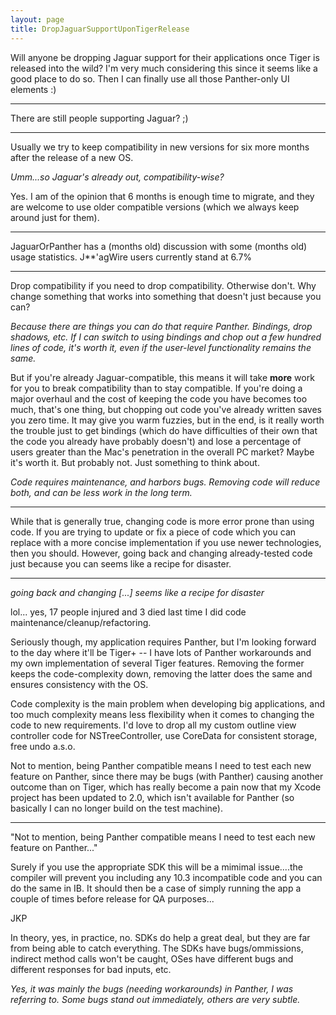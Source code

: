 ```yaml
---
layout: page
title: DropJaguarSupportUponTigerRelease
---
```




Will anyone be dropping Jaguar support for their applications once Tiger is released into the wild? I'm very much considering this since it seems like a good place to do so. Then I can finally use all those Panther-only UI elements :)

----

There are still people supporting Jaguar? ;)

----

Usually we try to keep compatibility in new versions for six more months after the release of a new OS.

*Umm...so Jaguar's already out, compatibility-wise?*

Yes. I am of the opinion that 6 months is enough time to migrate, and they are welcome to use older compatible versions (which we always keep around just for them).

----

JaguarOrPanther has a (months old) discussion with some (months old) usage statistics. J**'agWire users currently stand at 6.7%

----

Drop compatibility if you need to drop compatibility. Otherwise don't. Why change something that works into something that doesn't just because you can?

*Because there are things you can do that require Panther. Bindings, drop shadows, etc. If I can switch to using bindings and chop out a few hundred lines of code, it's worth it, even if the user-level functionality remains the same.*

But if you're already Jaguar-compatible, this means it will take **more** work for you to break compatibility than to stay compatible. If you're doing a major overhaul and the cost of keeping the code you have becomes too much, that's one thing, but chopping out code you've already written saves you zero time. It may give you warm fuzzies, but in the end, is it really worth the trouble just to get bindings (which do have difficulties of their own that the code you already have probably doesn't) and lose a percentage of users greater than the Mac's penetration in the overall PC market? Maybe it's worth it. But probably not. Just something to think about.

*Code requires maintenance, and harbors bugs. Removing code will reduce both, and can be less work in the long term.*

----

While that is generally true, changing code is more error prone than using code.  If you are trying to update or fix a piece of code which you can replace with a more concise implementation if you use newer technologies, then you should.  However, going back and changing already-tested code just because you can seems like a recipe for disaster.

----

*going back and changing [...] seems like a recipe for disaster*

lol... yes, 17 people injured and 3 died last time I did code maintenance/cleanup/refactoring.

Seriously though, my application requires Panther, but I'm looking forward to the day where it'll be Tiger+ -- I have lots of Panther workarounds and my own implementation of several Tiger features. Removing the former keeps the code-complexity down, removing the latter does the same and ensures consistency with the OS.

Code complexity is the main problem when developing big applications, and too much complexity means less flexibility when it comes to changing the code to new requirements. I'd love to drop all my custom outline view controller code for NSTreeController, use CoreData for consistent storage, free undo a.s.o.

Not to mention, being Panther compatible means I need to test each new feature on Panther, since there may be bugs (with Panther) causing another outcome than on Tiger, which has really become a pain now that my Xcode project has been updated to 2.0, which isn't available for Panther (so basically I can no longer build on the test machine).

----

"Not to mention, being Panther compatible means I need to test each new feature on Panther..."

Surely if you use the appropriate SDK this will be a mimimal issue....the compiler will prevent you including any 10.3 incompatible code and you can do the same in IB.  It should then be a case of simply running the app a couple of times before release for QA purposes...

JKP

In theory, yes, in practice, no. SDKs do help a great deal, but they are far from being able to catch everything. The SDKs have bugs/ommissions, indirect method calls won't be caught, OSes have different bugs and different responses for bad inputs, etc.

*Yes, it was mainly the bugs (needing workarounds) in Panther, I was referring to. Some bugs stand out immediately, others are very subtle.*

